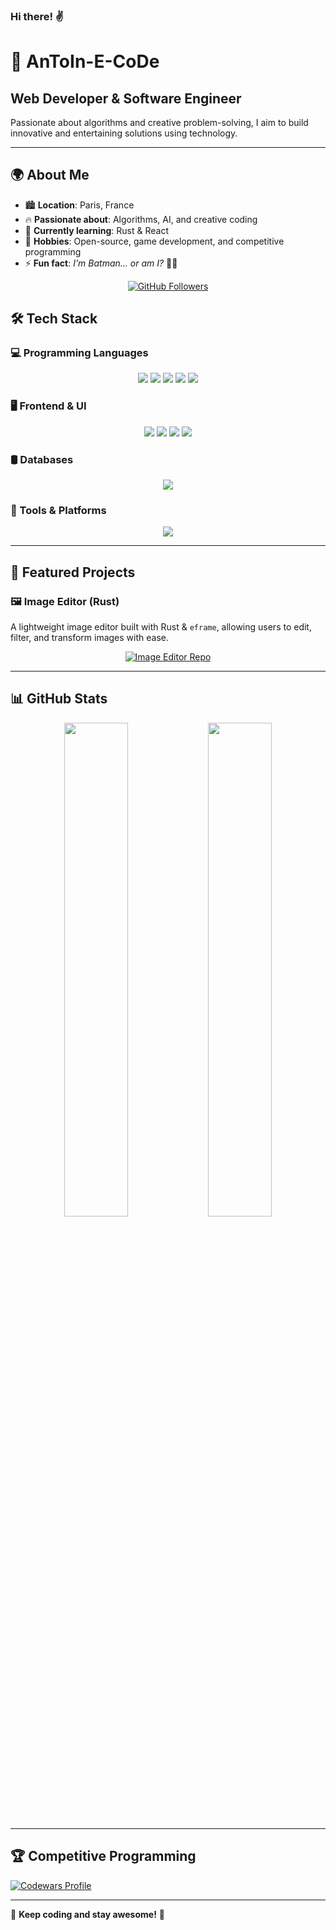 ### Hi there! ✌️

# 🚀 AnToIn-E-CoDe 

## Web Developer & Software Engineer  

Passionate about algorithms and creative problem-solving, I aim to build innovative and entertaining solutions using technology.

---

## 🌍 About Me  

- 🏙️ **Location**: Paris, France  
- 🔥 **Passionate about**: Algorithms, AI, and creative coding  
- 🚀 **Currently learning**: Rust & React  
- 🎯 **Hobbies**: Open-source, game development, and competitive programming  
- ⚡ **Fun fact**: *I'm Batman... or am I?* 😶‍🌫️  

<div align="center">
  <a href="https://github.com/AnToIn-E-CoDe">
    <img src="https://img.shields.io/github/followers/AnToIn-E-CoDe?logo=github&style=for-the-badge&color=0891b2&labelColor=1c1917" alt="GitHub Followers"/>
  </a>
</div

---

## 🛠 Tech Stack  

### **💻 Programming Languages**  
<p align="center">
  <img src="https://img.shields.io/badge/Rust-000000?style=for-the-badge&logo=rust&logoColor=white" />
  <img src="https://img.shields.io/badge/TypeScript-3178C6?style=for-the-badge&logo=typescript&logoColor=white" />
  <img src="https://img.shields.io/badge/Python-3776AB?style=for-the-badge&logo=python&logoColor=white" />
  <img src="https://img.shields.io/badge/Java-F89820?style=for-the-badge&logo=openjdk&logoColor=white" />
  <img src="https://img.shields.io/badge/C%2B%2B-00599C?style=for-the-badge&logo=cplusplus&logoColor=white" />
</p>

### **🖥️ Frontend & UI**  
<p align="center">
  <img src="https://img.shields.io/badge/React-61DAFB?style=for-the-badge&logo=react&logoColor=black" />
  <img src="https://img.shields.io/badge/HTML5-E34F26?style=for-the-badge&logo=html5&logoColor=white" />
  <img src="https://img.shields.io/badge/CSS3-1572B6?style=for-the-badge&logo=css3&logoColor=white" />
  <img src="https://img.shields.io/badge/Tailwind_CSS-38B2AC?style=for-the-badge&logo=tailwind-css&logoColor=white" />
</p>

### 🛢️ Databases  
<p align="center">
  <img src="https://img.shields.io/badge/MySQL-4479A1?style=for-the-badge&logo=mysql&logoColor=white" />
</p>


### **🔧 Tools & Platforms**  
<p align="center">
  <img src="https://img.shields.io/badge/VS%20Code-007ACC?style=for-the-badge&logo=visual-studio-code&logoColor=white" />
</p>

---

## 🚀 Featured Projects  

### 🖼️ **Image Editor (Rust)**  
A lightweight image editor built with Rust & `eframe`, allowing users to edit, filter, and transform images with ease.  

<p align="center">
  <a href="https://github.com/AnToIn-E-CoDe/image-editor">
    <img src="https://github-readme-stats.vercel.app/api/pin/?username=AnToIn-E-CoDe&repo=image-editor&theme=ambient_gradient" alt="Image Editor Repo" />
  </a>
</p>


---

## 📊 GitHub Stats  

<div align="center">
  <img src="https://github-readme-stats.vercel.app/api?username=AnToIn-E-CoDe&show_icons=true&theme=tokyonight" width="45%" />
  <img src="https://github-readme-streak-stats.herokuapp.com/?user=AnToIn-E-CoDe&theme=tokyonight" width="45%" />
</div>

---

## 🏆 Competitive Programming  

<a href="https://www.codewars.com/users/AnToIn-E-CoDe">
  <img src="https://github.r2v.ch/codewars?user=AnToIn-E-CoDe&stroke=red" alt="Codewars Profile"/>
</a>

---

🚀 **Keep coding and stay awesome!** 🎯
